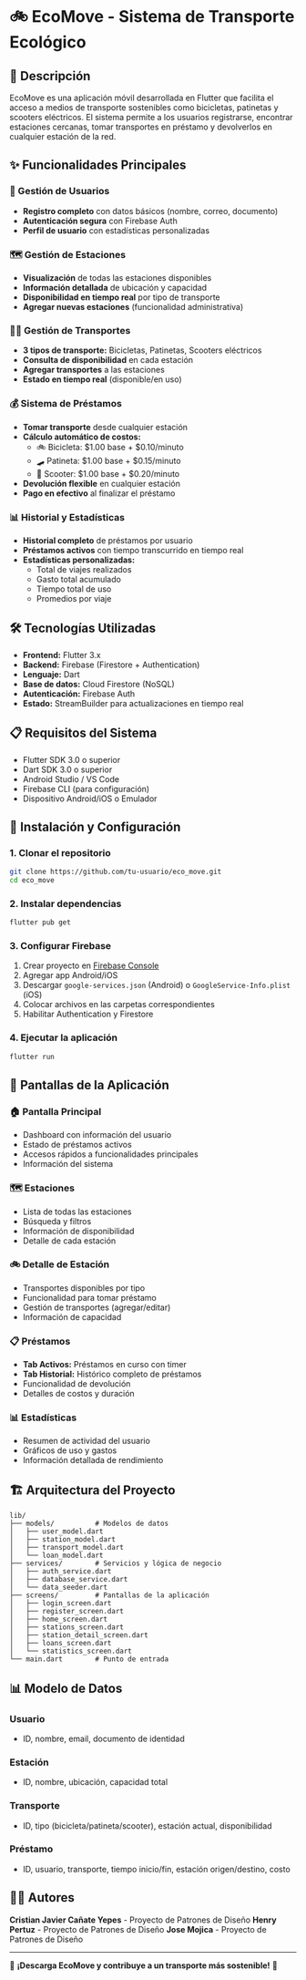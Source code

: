 # 🚲 EcoMove - Sistema de Transporte Ecológico

## 📱 Descripción
EcoMove es una aplicación móvil desarrollada en Flutter que facilita el acceso a medios de transporte sostenibles como bicicletas, patinetas y scooters eléctricos. El sistema permite a los usuarios registrarse, encontrar estaciones cercanas, tomar transportes en préstamo y devolverlos en cualquier estación de la red.

## ✨ Funcionalidades Principales

### 🔐 Gestión de Usuarios
- **Registro completo** con datos básicos (nombre, correo, documento)
- **Autenticación segura** con Firebase Auth
- **Perfil de usuario** con estadísticas personalizadas

### 🗺️ Gestión de Estaciones
- **Visualización** de todas las estaciones disponibles
- **Información detallada** de ubicación y capacidad
- **Disponibilidad en tiempo real** por tipo de transporte
- **Agregar nuevas estaciones** (funcionalidad administrativa)

### 🚴‍♂️ Gestión de Transportes
- **3 tipos de transporte:** Bicicletas, Patinetas, Scooters eléctricos
- **Consulta de disponibilidad** en cada estación
- **Agregar transportes** a las estaciones
- **Estado en tiempo real** (disponible/en uso)

### 💰 Sistema de Préstamos
- **Tomar transporte** desde cualquier estación
- **Cálculo automático de costos:**
  - 🚲 Bicicleta: $1.00 base + $0.10/minuto
  - 🛹 Patineta: $1.00 base + $0.15/minuto
  - 🛴 Scooter: $1.00 base + $0.20/minuto
- **Devolución flexible** en cualquier estación
- **Pago en efectivo** al finalizar el préstamo

### 📊 Historial y Estadísticas
- **Historial completo** de préstamos por usuario
- **Préstamos activos** con tiempo transcurrido en tiempo real
- **Estadísticas personalizadas:**
  - Total de viajes realizados
  - Gasto total acumulado
  - Tiempo total de uso
  - Promedios por viaje

## 🛠️ Tecnologías Utilizadas

- **Frontend:** Flutter 3.x
- **Backend:** Firebase (Firestore + Authentication)
- **Lenguaje:** Dart
- **Base de datos:** Cloud Firestore (NoSQL)
- **Autenticación:** Firebase Auth
- **Estado:** StreamBuilder para actualizaciones en tiempo real

## 📋 Requisitos del Sistema

- Flutter SDK 3.0 o superior
- Dart SDK 3.0 o superior
- Android Studio / VS Code
- Firebase CLI (para configuración)
- Dispositivo Android/iOS o Emulador

## 🚀 Instalación y Configuración

### 1. Clonar el repositorio
```bash
git clone https://github.com/tu-usuario/eco_move.git
cd eco_move
```

### 2. Instalar dependencias
```bash
flutter pub get
```

### 3. Configurar Firebase
1. Crear proyecto en [Firebase Console](https://console.firebase.google.com/)
2. Agregar app Android/iOS
3. Descargar `google-services.json` (Android) o `GoogleService-Info.plist` (iOS)
4. Colocar archivos en las carpetas correspondientes
5. Habilitar Authentication y Firestore

### 4. Ejecutar la aplicación
```bash
flutter run
```

## 📱 Pantallas de la Aplicación

### 🏠 Pantalla Principal
- Dashboard con información del usuario
- Estado de préstamos activos
- Accesos rápidos a funcionalidades principales
- Información del sistema

### 🗺️ Estaciones
- Lista de todas las estaciones
- Búsqueda y filtros
- Información de disponibilidad
- Detalle de cada estación

### 🚲 Detalle de Estación
- Transportes disponibles por tipo
- Funcionalidad para tomar préstamo
- Gestión de transportes (agregar/editar)
- Información de capacidad

### 📋 Préstamos
- **Tab Activos:** Préstamos en curso con timer
- **Tab Historial:** Histórico completo de préstamos
- Funcionalidad de devolución
- Detalles de costos y duración

### 📊 Estadísticas
- Resumen de actividad del usuario
- Gráficos de uso y gastos
- Información detallada de rendimiento

## 🏗️ Arquitectura del Proyecto

```
lib/
├── models/          # Modelos de datos
│   ├── user_model.dart
│   ├── station_model.dart
│   ├── transport_model.dart
│   └── loan_model.dart
├── services/        # Servicios y lógica de negocio
│   ├── auth_service.dart
│   ├── database_service.dart
│   └── data_seeder.dart
├── screens/         # Pantallas de la aplicación
│   ├── login_screen.dart
│   ├── register_screen.dart
│   ├── home_screen.dart
│   ├── stations_screen.dart
│   ├── station_detail_screen.dart
│   ├── loans_screen.dart
│   └── statistics_screen.dart
└── main.dart        # Punto de entrada
```

## 📊 Modelo de Datos

### Usuario
- ID, nombre, email, documento de identidad

### Estación
- ID, nombre, ubicación, capacidad total

### Transporte
- ID, tipo (bicicleta/patineta/scooter), estación actual, disponibilidad

### Préstamo
- ID, usuario, transporte, tiempo inicio/fin, estación origen/destino, costo

## 👨‍💻 Autores

**Cristian Javier Cañate Yepes** - Proyecto de Patrones de Diseño
**Henry Pertuz** - Proyecto de Patrones de Diseño
**Jose Mojica** - Proyecto de Patrones de Diseño

---

📱 **¡Descarga EcoMove y contribuye a un transporte más sostenible!** 🌱
